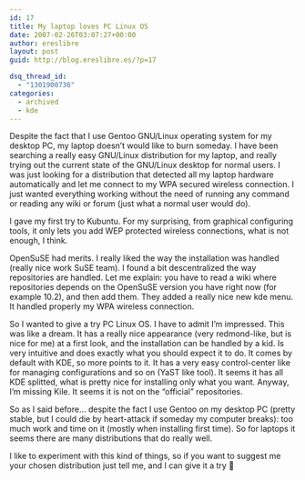 ```yaml
---
id: 17
title: My laptop loves PC Linux OS
date: 2007-02-26T03:07:27+00:00
author: ereslibre
layout: post
guid: http://blog.ereslibre.es/?p=17

dsq_thread_id:
  - "1301900736"
categories:
  - archived
  - kde
---
```

Despite the fact that I use Gentoo GNU/Linux operating system for my desktop PC, my laptop doesn&#8217;t would like to burn someday. I have been searching a really easy GNU/Linux distribution for my laptop, and really trying out the current state of the GNU/Linux desktop for normal users. I was just looking for a distribution that detected all my laptop hardware automatically and let me connect to my WPA secured wireless connection. I just wanted everything working without the need of running any command or reading any wiki or forum (just what a normal user would do).

I gave my first try to Kubuntu. For my surprising, from graphical configuring tools, it only lets you add WEP protected wireless connections, what is not enough, I think.

OpenSuSE had merits. I really liked the way the installation was handled (really nice work SuSE team). I found a bit descentralized the way repositories are handled. Let me explain: you have to read a wiki where repositories depends on the OpenSuSE version you have right now (for example 10.2), and then add them. They added a really nice new kde menu. It handled properly my WPA wireless connection.

So I wanted to give a try PC Linux OS. I have to admit I&#8217;m impressed. This was like a dream. It has a really nice appearance (very redmond-like, but is nice for me) at a first look, and the installation can be handled by a kid. Is very intuitive and does exactly what you should expect it to do. It comes by default with KDE, so more points to it. It has a very easy control-center like for managing configurations and so on (YaST like tool). It seems it has all KDE splitted, what is pretty nice for installing only what you want. Anyway, I&#8217;m missing Kile. It seems it is not on the &#8220;official&#8221; repositories.

So as I said before&#8230; despite the fact I use Gentoo on my desktop PC (pretty stable, but I could die by heart-attack if someday my computer breaks): too much work and time on it (mostly when installing first time). So for laptops it seems there are many distributions that do really well.

I like to experiment with this kind of things, so if you want to suggest me your chosen distribution just tell me, and I can give it a try 🙂
